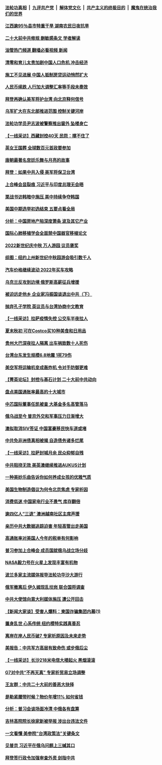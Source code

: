####  [法轮功真相](../../../../basic/blob/master/README.md?t=09202201) &nbsp;|&nbsp; [九评共产党](../../../../9ping.md/blob/master/README.md?t=09202201) &nbsp;|&nbsp; [解体党文化](../../../../jtdwh.md/blob/master/README.md?t=09202201)  &nbsp;|&nbsp; [共产主义的终极目的](../../../../gczydzjmd.md/blob/master/README.md?t=09202201) &nbsp;|&nbsp; [魔鬼在统治我们的世界](../../../../mgztzwmdsj.md/blob/master/README.md?t=09202201) 

#### [江西逾95％县市特重干旱 湖南农民日夜抗旱](../pages/nf4514/n13828722.md?t=09202201) 

#### [二十大前中共修规 删敏感条文 学者解读](../pages/nf4514/n13828576.md?t=09202201) 

#### [油管热门频道 翻墙必看视频 新闻](http://45.76.130.85:81/youtube.html?09202201)

#### [清零和育儿太贵加剧中国人口危机 冲击经济](../pages/nf4514/n13828621.md?t=09202201) 

#### [施工不见进展 中国人抵制房贷运动悄然扩大](../pages/nf4514/n13828435.md?t=09202201) 

#### [人民币续跌 人行加大调整汇率等手段未奏效](../pages/nf4514/n13828464.md?t=09202201) 

#### [拜登再确认美军将护台湾 向北京释何信号](../pages/nf4514/n13828440.md?t=09202201) 

#### [乌军扩大在东北部推进范围 控制关键河岸](../pages/nf4514/n13828411.md?t=09202201) 

#### [法轮功学员尹志波被警察推出窗外 坠楼身亡](../pages/nf4514/n13828273.md?t=09202201) 

#### [【一线采访】西藏封控40天 民怨：撑不住了](../pages/nf4514/n13828223.md?t=09202201) 

#### [英女王国葬 全球数百元首政要参加](../pages/nf4514/n13828231.md?t=09202201) 

#### [唐朝最著名宫廷乐舞与月亮的故事](../pages/nf4514/n13827061.md?t=09202201) 

#### [拜登：如果中共入侵 美军将保卫台湾](../pages/nf4514/n13827893.md?t=09202201) 

#### [上合峰会显裂痕 习近平与印度总理无会晤](../pages/nf4514/n13828067.md?t=09202201) 

#### [栗战书访韩暗中施压 美中持续争夺韩国](../pages/nf4514/n13828066.md?t=09202201) 

#### [美国中期选举初选结束 五要点看全局](../pages/nf4514/n13825174.md?t=09202201) 

#### [分析：中国房地产陷深度萧条 波及其它产业](../pages/nf4514/n13827803.md?t=09202201) 

#### [国际心肺移植学会全面禁中国器官移植论文](../pages/nf4514/n13827785.md?t=09202201) 

#### [2022新世纪庆中秋 万人游园 议员褒奖](../pages/nf4514/n13827788.md?t=09202201) 

#### [组图：纽约上州新世纪中秋园游会吸引数千人](../pages/nf4514/n13827709.md?t=09202201) 

#### [汽车价格继续波动 2022年买车攻略](../pages/nf4514/n13827690.md?t=09202201) 

#### [乌克兰反攻到边境 俄罗斯高薪征兵增援](../pages/nf4514/n13827594.md?t=09202201) 

#### [被迫远走他乡 企业家冯振国谈退出中共（下）](../pages/nf4514/n13827432.md?t=09202201) 

#### [抛弃孔子学院 英议员与台湾协商中文教育](../pages/nf4514/n13827695.md?t=09202201) 

#### [【一线采访】拉萨疫情失控 公交车半夜拉人](../pages/nf4514/n13827559.md?t=09202201) 

#### [夏末秋初 可在Costco买10种美食和日用品](../pages/nf4514/n13822910.md?t=09202201) 

#### [贵州大巴深夜拉人隔离 出车祸致数十人死伤](../pages/nf4514/n13827493.md?t=09202201) 

#### [台湾台东发生规模6.8地震 1死79伤](../pages/nf4514/n13827468.md?t=09202201) 

#### [美空军将运输机变成轰炸机 令对手防御更难](../pages/nf4514/n13825363.md?t=09202201) 

#### [【菁英论坛】封控与基石计划 二十大前中共动向](../pages/nf4514/n13827390.md?t=09202201) 

#### [盘点美国通胀率最高的十大城市](../pages/nf4514/n13827386.md?t=09202201) 

#### [中芯国际董事任凯被查 大基金多名高管落马](../pages/nf4514/n13827358.md?t=09202201) 

#### [俄乌战至今 普京外交和军事压力日渐增大](../pages/nf4514/n13827360.md?t=09202201) 

#### [澳拟取消SIV签证 中国富豪移民快车道或堵](../pages/nf4514/n13827141.md?t=09202201) 

#### [中共免非洲债真相被揭 自造债务诸多烂尾](../pages/nf4514/n13827267.md?t=09202201) 

#### [【一线采访】拉萨封城月余 民众抑郁自残](../pages/nf4514/n13827096.md?t=09202201) 

#### [中共阻挠无效 美英澳继续推进AUKUS计划](../pages/nf4514/n13827163.md?t=09202201) 

#### [一种美妙乐曲告诉你如何养成女孩的优雅气质](../pages/nf4514/n13826814.md?t=09202201) 

#### [美国生物制造倡议为何令北京焦虑 专家析因](../pages/nf4514/n13827066.md?t=09202201) 

#### [消费低迷 中国家电行业不景气 库存翻倍](../pages/nf4514/n13826996.md?t=09202201) 

#### [逾四亿人“三退” 澳洲越南社区主席声援](../pages/nf4514/n13825491.md?t=09202201) 

#### [亲历中共大数据追踪迫害 年轻高管出走美国](../pages/nf4514/n13826859.md?t=09202201) 

#### [高通胀率对美国人今年的税单有何影响](../pages/nf4514/n13826890.md?t=09202201) 

#### [普习参加上合峰会 成员国就俄乌战立场分歧](../pages/nf4514/n13826831.md?t=09202201) 

#### [NASA毅力号在火星上发现丰富有机物](../pages/nf4514/n13826806.md?t=09202201) 

#### [波兰多家主流媒体报导法轮功华沙大游行](../pages/nf4514/n13826663.md?t=09202201) 

#### [俄军撤离后 伊久姆现乱坟岗 联合国将调查](../pages/nf4514/n13826727.md?t=09202201) 

#### [中共大使馆向意大利媒体施压 遭公开回击](../pages/nf4514/n13826038.md?t=09202201) 

#### [【新闻大家谈】受害人爆料：柬国诈骗集团内幕(1)](../pages/nf4514/n13826298.md?t=09202201) 

#### [置身乱世 心系传统 纽约模特实践真善忍](../pages/nf4514/n13826624.md?t=09202201) 

#### [离岸在岸人民币破7 专家析原因及未来走势](../pages/nf4514/n13826584.md?t=09202201) 

#### [美报告：中共军方高层有致命伤 或步俄后尘](../pages/nf4514/n13826589.md?t=09202201) 

#### [【一线采访】长沙218米电信大楼起火 黑烟滚滚](../pages/nf4514/n13826437.md?t=09202201) 

#### [G7对中共“不再天真” 专家析贸易立场调整](../pages/nf4514/n13826140.md?t=09202201) 

#### [王友群：中共二十大前的善恶大抉择](../pages/nf4514/n13826020.md?t=09202201) 

#### [是勒紧腰带时候？物价年增11% 如何省钱](../pages/nf4514/n13826061.md?t=09202201) 

#### [分析：普习会谈场面冷清 中俄各有盘算](../pages/nf4514/n13826004.md?t=09202201) 

#### [吉林高院院长徐家新被举报 涉出台违法文件](../pages/nf4514/n13825665.md?t=09202201) 

#### [一文看懂 美参院“台湾政策法”关键条文](../pages/nf4514/n13825882.md?t=09202201) 

#### [见普京 习近平在俄乌问题上三缄其口](../pages/nf4514/n13825949.md?t=09202201) 

#### [拜登签行政令加强审查外资 剑指中共](../pages/nf4514/n13825804.md?t=09202201) 

<img src='http://gfw-breaker.win/goodnews/indexes/nf4514.md' width='0px' height='0px'/>
